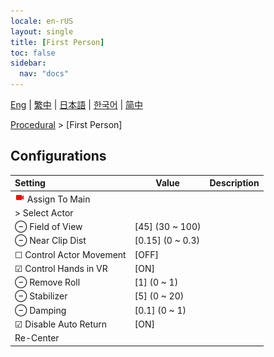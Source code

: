 ```yaml
---
locale: en-rUS
layout: single
title: [First Person]
toc: false
sidebar:
  nav: "docs"
---
```

[Eng](/dancexr/menu/2025.5/motion/first_person) | [繁中](/tw/dancexr/menu/2025.5/motion/first_person) | [日本語](/jp/dancexr/menu/2025.5/motion/first_person) | [한국어](/kr/dancexr/menu/2025.5/motion/first_person) | [简中](/zh/dancexr/menu/2025.5/motion/first_person)

[Procedural](../menu#Procedural) > [First Person]

## Configurations

| Setting | Value | Description |
| :--- | --- | :--- |
| <img src="/images/icon/ic_videocam.png" alt="videocam icon"/> Assign To Main || 
| > Select Actor |  |  |
| ⊖ Field of View | [45] (30 ~ 100) | 
| ⊖ Near Clip Dist | [0.15] (0 ~ 0.3) | 
| ☐ Control Actor Movement | [OFF] | 
| ☑ Control Hands in VR | [ON] | 
| ⊖ Remove Roll | [1] (0 ~ 1) | 
| ⊖ Stabilizer | [5] (0 ~ 20) | 
| ⊖ Damping | [0.1] (0 ~ 1) | 
| ☑ Disable Auto Return | [ON] | 
|  Re-Center || 
